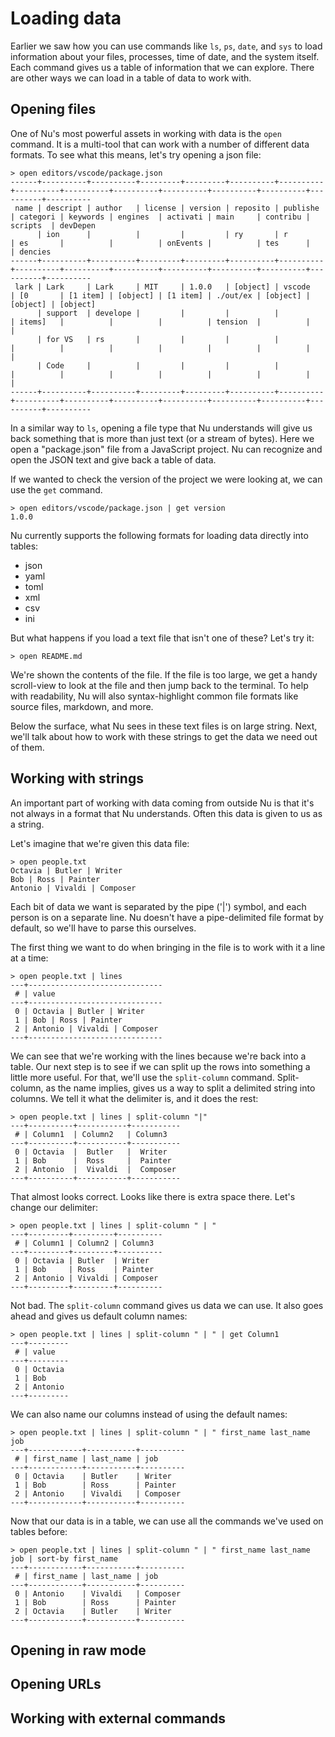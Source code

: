# Loading data

Earlier we saw how you can use commands like `ls`, `ps`, `date`, and `sys` to load information about your files, processes, time of date, and the system itself. Each command gives us a table of information that we can explore. There are other ways we can load in a table of data to work with.

## Opening files

One of Nu's most powerful assets in working with data is the `open` command. It is a multi-tool that can work with a number of different data formats. To see what this means, let's try opening a json file:

```
> open editors/vscode/package.json
------+----------+----------+---------+---------+----------+----------+----------+----------+----------+----------+----------+----------+----------+----------
 name | descript | author   | license | version | reposito | publishe | categori | keywords | engines  | activati | main     | contribu | scripts  | devDepen 
      | ion      |          |         |         | ry       | r        | es       |          |          | onEvents |          | tes      |          | dencies 
------+----------+----------+---------+---------+----------+----------+----------+----------+----------+----------+----------+----------+----------+----------
 lark | Lark     | Lark     | MIT     | 1.0.0   | [object] | vscode   | [0       | [1 item] | [object] | [1 item] | ./out/ex | [object] | [object] | [object] 
      | support  | develope |         |         |          |          | items]   |          |          |          | tension  |          |          |  
      | for VS   | rs       |         |         |          |          |          |          |          |          |          |          |          |  
      | Code     |          |         |         |          |          |          |          |          |          |          |          |          |  
------+----------+----------+---------+---------+----------+----------+----------+----------+----------+----------+----------+----------+----------+----------
```

In a similar way to `ls`, opening a file type that Nu understands will give us back something that is more than just text (or a stream of bytes). Here we open a "package.json" file from a JavaScript project. Nu can recognize and open the JSON text and give back a table of data.

If we wanted to check the version of the project we were looking at, we can use the `get` command.

```
> open editors/vscode/package.json | get version
1.0.0
```

Nu currently supports the following formats for loading data directly into tables:

* json
* yaml
* toml
* xml
* csv
* ini

But what happens if you load a text file that isn't one of these? Let's try it:

```
> open README.md
```

We're shown the contents of the file. If the file is too large, we get a handy scroll-view to look at the file and then jump back to the terminal. To help with readability, Nu will also syntax-highlight common file formats like source files, markdown, and more.

Below the surface, what Nu sees in these text files is on large string. Next, we'll talk about how to work with these strings to get the data we need out of them.

## Working with strings

An important part of working with data coming from outside Nu is that it's not always in a format that Nu understands. Often this data is given to us as a string. 

Let's imagine that we're given this data file:

```
> open people.txt
Octavia | Butler | Writer
Bob | Ross | Painter
Antonio | Vivaldi | Composer
```
Each bit of data we want is separated by the pipe ('|') symbol, and each person is on a separate line. Nu doesn't have a pipe-delimited file format by default, so we'll have to parse this ourselves.

The first thing we want to do when bringing in the file is to work with it a line at a time:

```
> open people.txt | lines
---+------------------------------
 # | value 
---+------------------------------
 0 | Octavia | Butler | Writer 
 1 | Bob | Ross | Painter 
 2 | Antonio | Vivaldi | Composer 
---+------------------------------
```

We can see that we're working with the lines because we're back into a table. Our next step is to see if we can split up the rows into something a little more useful. For that, we'll use the `split-column` command. Split-column, as the name implies, gives us a way to split a delimited string into columns. We tell it what the delimiter is, and it does the rest:

```
> open people.txt | lines | split-column "|"
---+----------+-----------+-----------
 # | Column1  | Column2   | Column3 
---+----------+-----------+-----------
 0 | Octavia  |  Butler   |  Writer 
 1 | Bob      |  Ross     |  Painter 
 2 | Antonio  |  Vivaldi  |  Composer 
---+----------+-----------+-----------
```

That almost looks correct. Looks like there is extra space there. Let's change our delimiter:

```
> open people.txt | lines | split-column " | "
---+---------+---------+----------
 # | Column1 | Column2 | Column3 
---+---------+---------+----------
 0 | Octavia | Butler  | Writer 
 1 | Bob     | Ross    | Painter 
 2 | Antonio | Vivaldi | Composer 
---+---------+---------+----------
```

Not bad. The `split-column` command gives us data we can use. It also goes ahead and gives us default column names:

```
> open people.txt | lines | split-column " | " | get Column1
---+---------
 # | value 
---+---------
 0 | Octavia 
 1 | Bob 
 2 | Antonio 
---+---------
```

We can also name our columns instead of using the default names:

```
> open people.txt | lines | split-column " | " first_name last_name job
---+------------+-----------+----------
 # | first_name | last_name | job 
---+------------+-----------+----------
 0 | Octavia    | Butler    | Writer 
 1 | Bob        | Ross      | Painter 
 2 | Antonio    | Vivaldi   | Composer 
---+------------+-----------+----------
```

Now that our data is in a table, we can use all the commands we've used on tables before:

```
> open people.txt | lines | split-column " | " first_name last_name job | sort-by first_name
---+------------+-----------+----------
 # | first_name | last_name | job 
---+------------+-----------+----------
 0 | Antonio    | Vivaldi   | Composer 
 1 | Bob        | Ross      | Painter 
 2 | Octavia    | Butler    | Writer 
---+------------+-----------+----------
```


## Opening in raw mode

## Opening URLs

## Working with external commands


